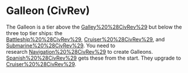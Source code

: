 # Galleon (CivRev)

The Galleon is a tier above the [Galley%20%28CivRev%29](Galley) but below the three top tier ships: the [Battleship%20%28CivRev%29](Battleship), [Cruiser%20%28CivRev%29](Cruiser), and [Submarine%20%28CivRev%29](Submarine). You need to research [Navigation%20%28CivRev%29](Navigation) to create Galleons. [Spanish%20%28CivRev%29](Spain) gets these from the start. They upgrade to [Cruiser%20%28CivRev%29](Cruisers).